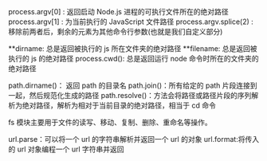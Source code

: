 process.argv[0] : 返回启动 Node.js 进程的可执行文件所在的绝对路径
process.argv[1] : 为当前执行的 JavaScript 文件路径
process.argv.splice(2) : 移除前两者后，剩余的元素为其他命令行参数(也就是我们自定义部分)

**dirname: 总是返回被执行的 js 所在文件夹的绝对路径
**filename: 总是返回被执行的 js 的绝对路径
process.cwd(): 总是返回运行 node 命令时所在的文件夹的绝对路径

path.dirname()： 返回 path 的目录名
path.join()：所有给定的 path 片段连接到一起，然后规范化生成的路径
path.resolve()：方法会将路径或路径片段的序列解析为绝对路径，解析为相对于当前目录的绝对路径，相当于 cd 命令

fs 模块主要用于文件的读写、移动、复制、删除、重命名等操作。

url.parse：可以将一个 url 的字符串解析并返回一个 url 的对象
url.format:将传入的 url 对象编程一个 url 字符串并返回
